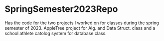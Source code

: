 # SpringSemester2023Repo
Has the code for the two projects I worked on for classes during the spring semester of 2023. AppleTree project for Alg. and Data Struct. class and  a school athlete catolog system for database class.
